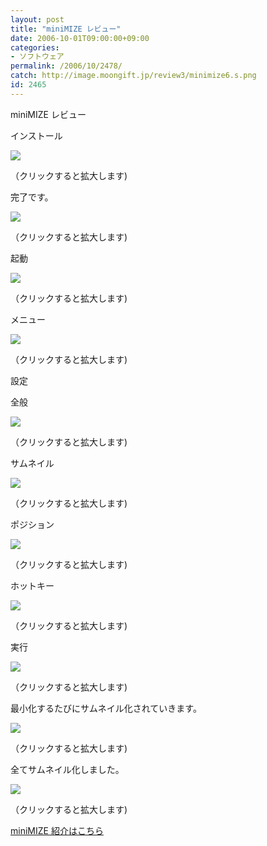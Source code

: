 ```yaml
---
layout: post
title: "miniMIZE レビュー"
date: 2006-10-01T09:00:00+09:00
categories:
- ソフトウェア
permalink: /2006/10/2478/
catch: http://image.moongift.jp/review3/minimize6.s.png
id: 2465
---
```

miniMIZE レビュー  
<!--more-->

インストール

  

[![](http://image.moongift.jp/review3/minimize1.s.png)](http://image.moongift.jp/review3/minimize1.png)  
  
（クリックすると拡大します)

  

完了です。

  

[![](http://image.moongift.jp/review3/minimize2.s.png)](http://image.moongift.jp/review3/minimize2.png)  
  
（クリックすると拡大します)

  

起動

  

[![](http://image.moongift.jp/review3/minimize3.s.png)](http://image.moongift.jp/review3/minimize3.png)  
  
（クリックすると拡大します)

  

メニュー

  

[![](http://image.moongift.jp/review3/minimize4.s.png)](http://image.moongift.jp/review3/minimize4.png)  
  
（クリックすると拡大します)

  

設定

  

全般

  

[![](http://image.moongift.jp/review3/minimize5.s.png)](http://image.moongift.jp/review3/minimize5.png)  
  
（クリックすると拡大します)

  

サムネイル

  

[![](http://image.moongift.jp/review3/minimize6.s.png)](http://image.moongift.jp/review3/minimize6.png)  
  
（クリックすると拡大します)

  

ポジション

  

[![](http://image.moongift.jp/review3/minimize7.s.png)](http://image.moongift.jp/review3/minimize7.png)  
  
（クリックすると拡大します)

  

ホットキー

  

[![](http://image.moongift.jp/review3/minimize8.s.png)](http://image.moongift.jp/review3/minimize8.png)  
  
（クリックすると拡大します)

  

実行

  

[![](http://image.moongift.jp/review3/minimize9.s.png)](http://image.moongift.jp/review3/minimize9.png)  
  
（クリックすると拡大します)

  

最小化するたびにサムネイル化されていきます。

  

[![](http://image.moongift.jp/review3/minimize10.s.png)](http://image.moongift.jp/review3/minimize10.png)  
  
（クリックすると拡大します)

  

全てサムネイル化しました。

  

[![](http://image.moongift.jp/review3/minimize11.s.png)](http://image.moongift.jp/review3/minimize11.png)  
  
（クリックすると拡大します)

  

[miniMIZE 紹介はこちら](http://fw.moongift.jp/intro/i-2477.html)

